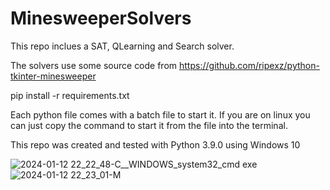 # MinesweeperSolvers
This repo inclues a SAT, QLearning and Search solver.

The solvers use some source code from https://github.com/ripexz/python-tkinter-minesweeper 

pip install -r requirements.txt

Each python file comes with a batch file to start it. If you are on linux you can just copy the command to start it from the file into the terminal.

This repo was created and tested with Python 3.9.0 using Windows 10

![2024-01-12 22_22_48-C__WINDOWS_system32_cmd exe](https://github.com/LeanderZiehm/MinesweeperSolvers/assets/117998178/31e01ff0-7632-4964-a6b0-ffcdde6295d9)
![2024-01-12 22_23_01-M](https://github.com/LeanderZiehm/MinesweeperSolvers/assets/117998178/2cc7d289-4566-46c6-840c-f3226ada955b)
